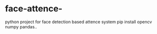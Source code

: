 # face-attence-
python project for face detection based attence system
pip install opencv numpy pandas..
